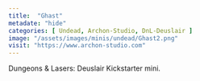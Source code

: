 ```yaml
---
title:  "Ghast"
metadate: "hide"
categories: [ Undead, Archon-Studio, DnL-Deuslair ]
image: "/assets/images/minis/undead/Ghast2.png"
visit: "https://www.archon-studio.com"
---
```

Dungeons & Lasers: Deuslair Kickstarter mini.
